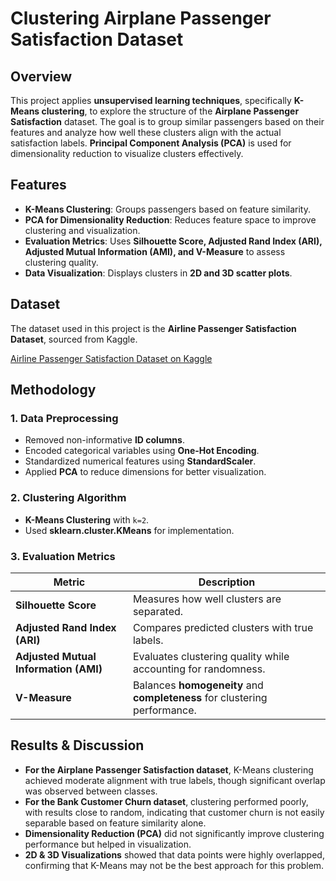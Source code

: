 # Clustering Airplane Passenger Satisfaction Dataset

##   Overview
This project applies **unsupervised learning techniques**, specifically **K-Means clustering**, to explore the structure of the **Airplane Passenger Satisfaction** dataset. The goal is to group similar passengers based on their features and analyze how well these clusters align with the actual satisfaction labels. **Principal Component Analysis (PCA)** is used for dimensionality reduction to visualize clusters effectively.

##  Features
- **K-Means Clustering**: Groups passengers based on feature similarity.
- **PCA for Dimensionality Reduction**: Reduces feature space to improve clustering and visualization.
- **Evaluation Metrics**: Uses **Silhouette Score, Adjusted Rand Index (ARI), Adjusted Mutual Information (AMI), and V-Measure** to assess clustering quality.
- **Data Visualization**: Displays clusters in **2D and 3D scatter plots**.

##  Dataset
The dataset used in this project is the **Airline Passenger Satisfaction Dataset**, sourced from Kaggle.

 [Airline Passenger Satisfaction Dataset on Kaggle](https://www.kaggle.com/datasets/teejmahal20/airline-passenger-satisfaction)
## Methodology
### **1. Data Preprocessing**
- Removed non-informative **ID columns**.
- Encoded categorical variables using **One-Hot Encoding**.
- Standardized numerical features using **StandardScaler**.
- Applied **PCA** to reduce dimensions for better visualization.

### **2. Clustering Algorithm**
- **K-Means Clustering** with `k=2`.
- Used **sklearn.cluster.KMeans** for implementation.

### **3. Evaluation Metrics**
| Metric | Description |
|--------|------------|
| **Silhouette Score** | Measures how well clusters are separated. |
| **Adjusted Rand Index (ARI)** | Compares predicted clusters with true labels. |
| **Adjusted Mutual Information (AMI)** | Evaluates clustering quality while accounting for randomness. |
| **V-Measure** | Balances **homogeneity** and **completeness** for clustering performance. |

## Results & Discussion
- **For the Airplane Passenger Satisfaction dataset**, K-Means clustering achieved moderate alignment with true labels, though significant overlap was observed between classes.
- **For the Bank Customer Churn dataset**, clustering performed poorly, with results close to random, indicating that customer churn is not easily separable based on feature similarity alone.
- **Dimensionality Reduction (PCA)** did not significantly improve clustering performance but helped in visualization.
- **2D & 3D Visualizations** showed that data points were highly overlapped, confirming that K-Means may not be the best approach for this problem.
